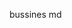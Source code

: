 bussines md

<!---
BBrandoon/BBrandoon is a ✨ special ✨ repository because its `README.md` (this file) appears on your GitHub profile.
You can click the Preview link to take a look at your changes.
--->

